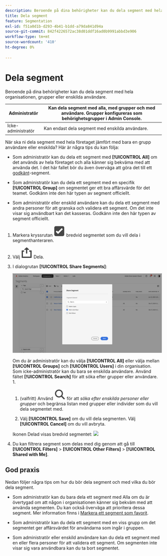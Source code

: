 ```yaml
---
description: Beroende på dina behörigheter kan du dela segment med hela organisationen, grupper eller enskilda användare.
title: Dela segment
feature: Segmentation
exl-id: f51a0d1b-d293-4b41-b1dd-a79da841d94a
source-git-commit: 842f4226572ac38d01ddf16ad0b9991abbd3e906
workflow-type: tm+mt
source-wordcount: '410'
ht-degree: 0%

---
```


# Dela segment

Beroende på dina behörigheter kan du dela segment med hela organisationen, grupper eller enskilda användare.

| Administratör | Kan dela segment med alla, med grupper och med användare. Grupper konfigureras som behörighetsgrupper i Admin Console. |
|---|---|
| Icke-administratör | Kan endast dela segment med enskilda användare. |

När ska ni dela segment med hela företaget jämfört med bara en grupp användare eller enskilda? Här är några tips du kan följa:

* Som administratör kan du dela ett segment med **[!UICONTROL All]** om det används av hela företaget och alla känner sig bekväma med att använda det. I det här fallet bör du även överväga att göra det till ett [godkänt](/help/components/segmentation/segmentation-workflow/seg-approve.md)-segment.

* Som administratör kan du dela ett segment med en specifik **[!UICONTROL Group]** om segmentet ger ett bra affärsvärde för det teamet. Godkänn inte den här typen av segment officiellt.
* Som administratör eller enskild användare kan du dela ett segment med andra personer för att granska och validera ett segment. Om det inte visar sig användbart kan det kasseras. Godkänn inte den här typen av segment officiellt.

1. Markera kryssrutan ![SelectBox](/help/assets/icons/SelectBox.svg) bredvid segmentet som du vill dela i segmenthanteraren.
1. Välj ![Dela](/help/assets/icons/Share.svg) Dela.
1. I dialogrutan **[!UICONTROL Share Segments]**:

   ![Dela segment](assets/share-segments-dialog.png)

   Om du är administratör kan du välja **[!UICONTROL All]** eller välja mellan **[!UICONTROL Groups]** och **[!UICONTROL Users]** i din organisation. Som icke-administratör kan du bara se enskilda användare. Använd fältet **[!UICONTROL Search]** för att söka efter grupper eller användare. 1.

   1. (valfritt) Använd ![Sök](/help/assets/icons/Search.svg) för att *söka efter enskilda personer eller grupper* och begränsa listan med grupper eller individer som du vill dela segmentet med.

   1. Välj **[!UICONTROL Save]** om du vill dela segmenten. Välj **[!UICONTROL Cancel]** om du vill avbryta.




   Ikonen Delad visas bredvid segmentet: ![](https://spectrum.adobe.com/static/icons/workflow_18/Smock_Share_18_N.svg)

1. Du kan filtrera segment som delas med dig genom att gå till **[!UICONTROL Filters]** > **[!UICONTROL Other Filters]** > **[!UICONTROL Shared with Me]**.

## God praxis

Nedan följer några tips om hur du bör dela segment och med vilka du bör dela segment.

* Som administratör kan du bara dela ett segment med Alla om du är övertygad om att någon i organisationen känner sig bekväm med att använda segmenten. Du kan också överväga att prioritera dessa segment. Mer information finns i [Markera ett segment som favorit](t-seg-favorite.md).

* Som administratör kan du dela ett segment med en viss grupp om det segmentet ger affärsvärdet för användarna som ingår i gruppen.

* Som administratör eller enskild användare kan du dela ett segment med en eller flera personer för att validera ett segment. Om segmenten inte visar sig vara användbara kan du ta bort segmentet.
